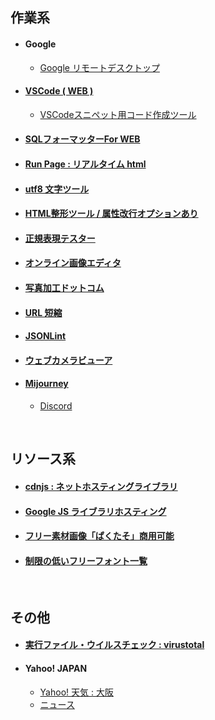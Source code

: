 ## 作業系

- #### Google
  - [Google リモートデスクトップ](https://remotedesktop.google.com/access/)

- #### [VSCode ( WEB )](https://vscode.dev/)
  - [VSCodeスニペット用コード作成ツール](https://migi.me/vsc_snippet/)

- #### [SQLフォーマッターFor WEB](https://atl2.net/webtool/sql%E3%83%95%E3%82%A9%E3%83%BC%E3%83%9E%E3%83%83%E3%82%BF%E3%83%BCfor-web/)

- #### [Run Page : リアルタイム html](http://toolbox.winofsql.jp/run-page.php)

- #### [utf8 文字ツール](http://lightbox.on.coocan.jp/html/utf8tool.php)

- #### [HTML整形ツール / 属性改行オプションあり](https://u670.com/pikamap/htmlseikei.php)

- #### [正規表現テスター](https://regex101.com/)

- #### [オンライン画像エディタ](https://pixlr.com/jp/x/?lang=jp-JP)

- #### [写真加工ドットコム](https://www.photo-kako.com/)

- #### [URL 短縮](https://bitly.com/)

- #### [JSONLint](https://jsonlint.com/)

- #### [ウェブカメラビューア](https://ja.webcamtests.com/viewer)

- #### [Mijourney](https://www.midjourney.com/)
  - [Discord](https://discord.com/)

<br>

## リソース系

- #### [cdnjs : ネットホスティングライブラリ](https://cdnjs.com/libraries)

- #### [Google JS ライブラリホスティング](https://developers.google.com/speed/libraries/)

- #### [フリー素材画像「ぱくたそ」商用可能](https://www.pakutaso.com/)

- #### [制限の低いフリーフォント一覧](http://lightbox.on.coocan.jp/html/freefont_list.php)

<br>

## その他

- #### [実行ファイル・ウイルスチェック : virustotal](https://www.virustotal.com/gui/home/upload)

- #### Yahoo! JAPAN
  - [Yahoo! 天気 : 大阪](https://weather.yahoo.co.jp/weather/jp/27/6200.html)
  - [ニュース](https://news.yahoo.co.jp/topics)

